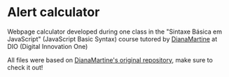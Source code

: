 # Alert calculator
 Webpage calculator developed during one class in the "Sintaxe Básica em JavaScript" (JavaScript Basic Syntax) course tutored by [DianaMartine](https://github.com/DianaMartine) at DIO (Digital Innovation One) 

 All files were based on [DianaMartine's original repository](https://github.com/DianaMartine/curso-dio-sintaxe-basica-javascript), make sure to check it out!